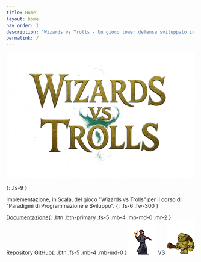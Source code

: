 ```yaml
---
title: Home
layout: home
nav_order: 1
description: "Wizards vs Trolls - Un gioco tower defense sviluppato in Scala."
permalink: /
---
```


<p style="text-align:center">
  <img src="assets/img/logo_title.png" alt="Wizards vs Trolls" style="max-width:500px; height:auto; display:inline-block;" />
</p>
{: .fs-9 }

Implementazione, in Scala, del gioco "Wizards vs Trolls" per il corso di "Paradigmi di Programmazione e Sviluppo".
{: .fs-6 .fw-300 }

[Documentazione](https://giacomofoschii.github.io/PPS-24-WvT/){: .btn .btn-primary .fs-5 .mb-4 .mb-md-0 .mr-2 }
[Repository GitHub](https://github.com/giacomofoschii/PPS-24-WvT){: .btn .fs-5 .mb-4 .mb-md-0 }
<img src="assets/img/fire.png" alt="Wizards vs Trolls" style="max-width:500px; height:auto; display:inline-block;" />
VS
<img src="assets/img/BaseTroll.png" alt="Wizards vs Trolls" style="max-width:500px; height:auto; display:inline-block;" />